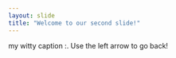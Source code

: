 ```yaml
---
layout: slide
title: "Welcome to our second slide!"
---
```

my witty caption :.
Use the left arrow to go back!
